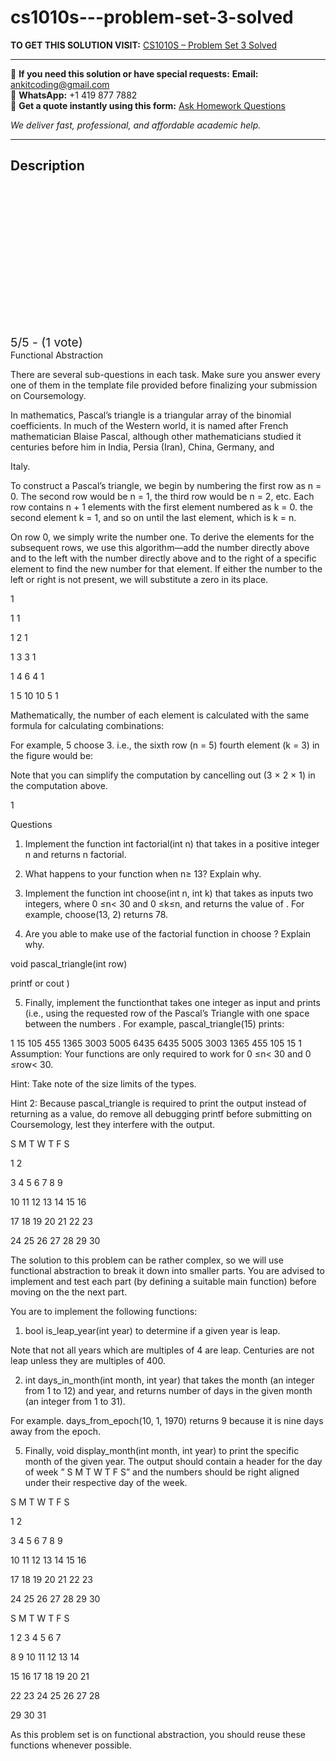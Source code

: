 # cs1010s---problem-set-3-solved
**TO GET THIS SOLUTION VISIT:** [CS1010S – Problem Set 3 Solved](https://www.ankitcodinghub.com/product/cs1010s-problem-set-3-solved/)


---

📩 **If you need this solution or have special requests:** **Email:** ankitcoding@gmail.com  
📱 **WhatsApp:** +1 419 877 7882  
📄 **Get a quote instantly using this form:** [Ask Homework Questions](https://www.ankitcodinghub.com/services/ask-homework-questions/)

*We deliver fast, professional, and affordable academic help.*

---

<h2>Description</h2>



<div class="kk-star-ratings kksr-auto kksr-align-center kksr-valign-top" data-payload="{&quot;align&quot;:&quot;center&quot;,&quot;id&quot;:&quot;115085&quot;,&quot;slug&quot;:&quot;default&quot;,&quot;valign&quot;:&quot;top&quot;,&quot;ignore&quot;:&quot;&quot;,&quot;reference&quot;:&quot;auto&quot;,&quot;class&quot;:&quot;&quot;,&quot;count&quot;:&quot;1&quot;,&quot;legendonly&quot;:&quot;&quot;,&quot;readonly&quot;:&quot;&quot;,&quot;score&quot;:&quot;5&quot;,&quot;starsonly&quot;:&quot;&quot;,&quot;best&quot;:&quot;5&quot;,&quot;gap&quot;:&quot;4&quot;,&quot;greet&quot;:&quot;Rate this product&quot;,&quot;legend&quot;:&quot;5\/5 - (1 vote)&quot;,&quot;size&quot;:&quot;24&quot;,&quot;title&quot;:&quot;CS1010S - Problem Set 3 Solved&quot;,&quot;width&quot;:&quot;138&quot;,&quot;_legend&quot;:&quot;{score}\/{best} - ({count} {votes})&quot;,&quot;font_factor&quot;:&quot;1.25&quot;}">

<div class="kksr-stars">

<div class="kksr-stars-inactive">
            <div class="kksr-star" data-star="1" style="padding-right: 4px">


<div class="kksr-icon" style="width: 24px; height: 24px;"></div>
        </div>
            <div class="kksr-star" data-star="2" style="padding-right: 4px">


<div class="kksr-icon" style="width: 24px; height: 24px;"></div>
        </div>
            <div class="kksr-star" data-star="3" style="padding-right: 4px">


<div class="kksr-icon" style="width: 24px; height: 24px;"></div>
        </div>
            <div class="kksr-star" data-star="4" style="padding-right: 4px">


<div class="kksr-icon" style="width: 24px; height: 24px;"></div>
        </div>
            <div class="kksr-star" data-star="5" style="padding-right: 4px">


<div class="kksr-icon" style="width: 24px; height: 24px;"></div>
        </div>
    </div>

<div class="kksr-stars-active" style="width: 138px;">
            <div class="kksr-star" style="padding-right: 4px">


<div class="kksr-icon" style="width: 24px; height: 24px;"></div>
        </div>
            <div class="kksr-star" style="padding-right: 4px">


<div class="kksr-icon" style="width: 24px; height: 24px;"></div>
        </div>
            <div class="kksr-star" style="padding-right: 4px">


<div class="kksr-icon" style="width: 24px; height: 24px;"></div>
        </div>
            <div class="kksr-star" style="padding-right: 4px">


<div class="kksr-icon" style="width: 24px; height: 24px;"></div>
        </div>
            <div class="kksr-star" style="padding-right: 4px">


<div class="kksr-icon" style="width: 24px; height: 24px;"></div>
        </div>
    </div>
</div>


<div class="kksr-legend" style="font-size: 19.2px;">
            5/5 - (1 vote)    </div>
    </div>
Functional Abstraction

There are several sub-questions in each task. Make sure you answer every one of them in the template file provided before finalizing your submission on Coursemology.

In mathematics, Pascal’s triangle is a triangular array of the binomial coefficients. In much of the Western world, it is named after French mathematician Blaise Pascal, although other mathematicians studied it centuries before him in India, Persia (Iran), China, Germany, and

Italy.

To construct a Pascal’s triangle, we begin by numbering the first row as n = 0. The second row would be n = 1, the third row would be n = 2, etc. Each row contains n + 1 elements with the first element numbered as k = 0. the second element k = 1, and so on until the last element, which is k = n.

On row 0, we simply write the number one. To derive the elements for the subsequent rows, we use this algorithm—add the number directly above and to the left with the number directly above and to the right of a specific element to find the new number for that element. If either the number to the left or right is not present, we will substitute a zero in its place.

1

1 1

1 2 1

1 3 3 1

1 4 6 4 1

1 5 10 10 5 1

Mathematically, the number of each element is calculated with the same formula for calculating combinations:

For example, 5 choose 3. i.e., the sixth row (n = 5) fourth element (k = 3) in the figure would be:

Note that you can simplify the computation by cancelling out (3 × 2 × 1) in the computation above.

1

Questions

1. Implement the function int factorial(int n) that takes in a positive integer n and returns n factorial.

2. What happens to your function when n≥ 13? Explain why.

3. Implement the function int choose(int n, int k) that takes as inputs two integers, where 0 ≤n&lt; 30 and 0 ≤k≤n, and returns the value of . For example, choose(13, 2) returns 78.

4. Are you able to make use of the factorial function in choose ? Explain why.

void pascal_triangle(int row)

printf or cout )

5. Finally, implement the functionthat takes one integer as input and prints (i.e., using the requested row of the Pascal’s Triangle with one space between the numbers . For example, pascal_triangle(15) prints:

1 15 105 455 1365 3003 5005 6435 6435 5005 3003 1365 455 105 15 1 Assumption: Your functions are only required to work for 0 ≤n&lt; 30 and 0 ≤row&lt; 30.

Hint: Take note of the size limits of the types.

Hint 2: Because pascal_triangle is required to print the output instead of returning as a value, do remove all debugging printf before submitting on Coursemology, lest they interfere with the output.

S M T W T F S

1 2

3 4 5 6 7 8 9

10 11 12 13 14 15 16

17 18 19 20 21 22 23

24 25 26 27 28 29 30

The solution to this problem can be rather complex, so we will use functional abstraction to break it down into smaller parts. You are advised to implement and test each part (by defining a suitable main function) before moving on the the next part.

You are to implement the following functions:

1. bool is_leap_year(int year) to determine if a given year is leap.

Note that not all years which are multiples of 4 are leap. Centuries are not leap unless they are multiples of 400.

2. int days_in_month(int month, int year) that takes the month (an integer from 1 to 12) and year, and returns number of days in the given month (an integer from 1 to 31).

For example. days_from_epoch(10, 1, 1970) returns 9 because it is nine days away from the epoch.

5. Finally, void display_month(int month, int year) to print the specific month of the given year. The output should contain a header for the day of week ” S M T W T F S” and the numbers should be right aligned under their respective day of the week.

S M T W T F S

1 2

3 4 5 6 7 8 9

10 11 12 13 14 15 16

17 18 19 20 21 22 23

24 25 26 27 28 29 30

S M T W T F S

1 2 3 4 5 6 7

8 9 10 11 12 13 14

15 16 17 18 19 20 21

22 23 24 25 26 27 28

29 30 31

As this problem set is on functional abstraction, you should reuse these functions whenever possible.
